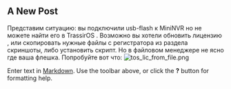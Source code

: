 ## A New Post
Представим ситуацию: вы подключили usb-flash  к MiniNVR но не можете найти его в  TrassirOS . Возможно вы хотели обновить лицензию , или  скопировать нужные файлы с регистратора из раздела скриншоты, либо установить скрипт. Но в файловом менеджере не ясно где ваша флешка. Попробуйте вот что:
![tos_lic_from_file.png]({{site.baseurl}}/tos_lic_from_file.png)

Enter text in [Markdown](http://daringfireball.net/projects/markdown/). Use the toolbar above, or click the **?** button for formatting help.
